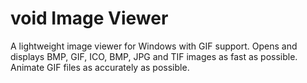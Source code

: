 # void Image Viewer
A lightweight image viewer for Windows with GIF support.
Opens and displays BMP, GIF, ICO, BMP, JPG and TIF images as fast as possible.
Animate GIF files as accurately as possible.
